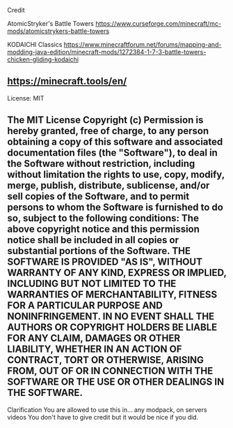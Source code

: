 Credit

AtomicStryker's Battle Towers
https://www.curseforge.com/minecraft/mc-mods/atomicstrykers-battle-towers

KODAICHI Classics
https://www.minecraftforum.net/forums/mapping-and-modding-java-edition/minecraft-mods/1272384-1-7-3-battle-towers-chicken-gliding-kodaichi


https://minecraft.tools/en/
--------------------------------------------------------------------------------------------------------------------------------
License: MIT

The MIT License Copyright (c) <year> <copyright holders> Permission is hereby granted, free of charge, to any person obtaining a copy of this software and associated documentation files
 (the "Software"), to deal in the Software without restriction, including without limitation the rights to use, copy, modify, merge, publish, distribute, sublicense, and/or sell copies
 of the Software, and to permit persons to whom the Software is furnished to do so, subject to the following conditions: The above copyright notice and this permission notice shall be
 included in all copies or substantial portions of the Software. THE SOFTWARE IS PROVIDED "AS IS", WITHOUT WARRANTY OF ANY KIND, EXPRESS OR IMPLIED, INCLUDING BUT NOT LIMITED TO THE
 WARRANTIES OF MERCHANTABILITY, FITNESS FOR A PARTICULAR PURPOSE AND NONINFRINGEMENT. IN NO EVENT SHALL THE AUTHORS OR COPYRIGHT HOLDERS BE LIABLE FOR ANY CLAIM, DAMAGES OR OTHER
 LIABILITY, WHETHER IN AN ACTION OF CONTRACT, TORT OR OTHERWISE, ARISING FROM, OUT OF OR IN CONNECTION WITH THE SOFTWARE OR THE USE OR OTHER DEALINGS IN THE SOFTWARE. 
----------------------------------------------------------------
Clarification
You are allowed to use this in...
 any modpack,
 on servers
 videos
 You don't have to give credit but it would be nice if you did.

